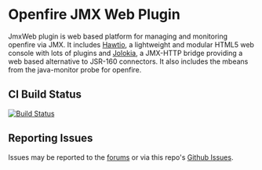 # Openfire JMX Web Plugin

JmxWeb plugin is web based platform for managing and monitoring openfire via JMX. It includes [Hawtio](https://hawt.io/), a lightweight and modular HTML5 web console with lots of plugins and [Jolokia](https://jolokia.org/), a JMX-HTTP bridge providing a web based alternative to JSR-160 connectors.
It also includes the mbeans from the java-monitor probe for openfire.

## CI Build Status

[![Build Status](https://github.com/igniterealtime/openfire-jmxweb-plugin/workflows/Java%20CI/badge.svg)](https://github.com/igniterealtime/openfire-jmxweb-plugin/actions)

## Reporting Issues

Issues may be reported to the [forums](https://discourse.igniterealtime.org) or via this repo's [Github Issues](https://github.com/igniterealtime/openfire-jmxweb-plugin).
